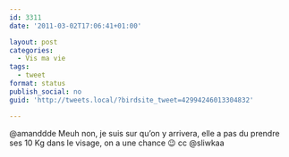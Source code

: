 ```yaml
---
id: 3311
date: '2011-03-02T17:06:41+01:00'

layout: post
categories:
  - Vis ma vie
tags:
  - tweet
format: status
publish_social: no
guid: 'http://tweets.local/?birdsite_tweet=42994246013304832'

---
```


@amanddde Meuh non, je suis sur qu’on y arrivera, elle a pas du prendre ses 10 Kg dans le visage, on a une chance 😉 cc @sliwkaa